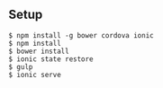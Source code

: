## Setup

```shell
$ npm install -g bower cordova ionic
$ npm install
$ bower install
$ ionic state restore
$ gulp
$ ionic serve
```
